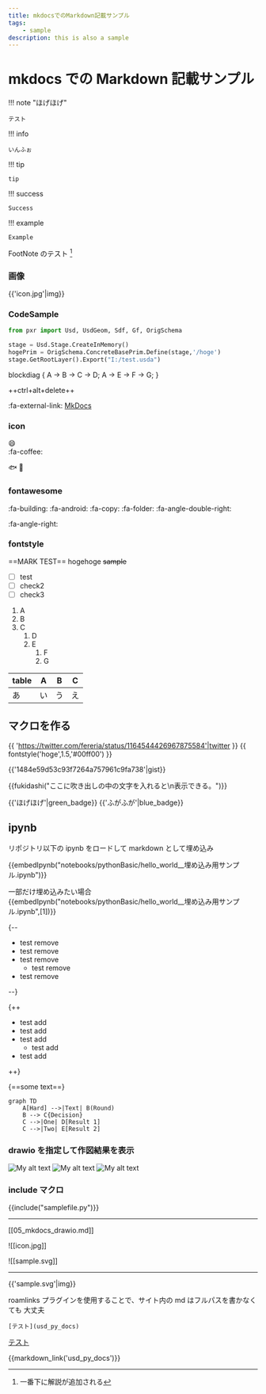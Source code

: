 ```yaml
---
title: mkdocsでのMarkdown記載サンプル
tags:
    - sample
description: this is also a sample
---
```


# mkdocs での Markdown 記載サンプル

!!! note "ほげほげ"

    テスト

!!! info

    いんふぉ

!!! tip

    tip

!!! success

    Success

!!! example

    Example

FootNote のテスト [^1]

### 画像

{{'icon.jpg'|img}}

### CodeSample

```python
from pxr import Usd, UsdGeom, Sdf, Gf, OrigSchema

stage = Usd.Stage.CreateInMemory()
hogePrim = OrigSchema.ConcreteBasePrim.Define(stage,'/hoge')
stage.GetRootLayer().Export("I:/test.usda")
```

blockdiag {
A -> B -> C -> D;
A -> E -> F -> G;
}

++ctrl+alt+delete++

:fa-external-link: [MkDocs](http://www.mkdocs.org/)

### icon

:smile:  
:fa-coffee:

:fish:
:frog:

### fontawesome

:fa-building:
:fa-android:
:fa-copy:
:fa-folder:
:fa-angle-double-right:

:fa-angle-right:

### fontstyle

==MARK TEST== hogehoge
~~sample~~

-   [ ] test
-   [ ] check2
-   [ ] check3

1. A
2. B
3. C
    1. D
    2. E
        1. F
        2. G

| table | A   | B   | C   |
| ----- | --- | --- | --- |
| あ    | い  | う  | え  |

## マクロを作る

{{ 'https://twitter.com/fereria/status/1164544426967875584'|twitter }}
{{ fontstyle('hoge',1.5,'#00ff00') }}

{{'1484e59d53c93f7264a757961c9fa738'|gist}}

[^1]: 一番下に解説が追加される

{{fukidashi("ここに吹き出しの中の文字を入れると\n表示できる。")}}

{{'ほげほげ'|green_badge}} {{'ふがふが'|blue_badge}}

## ipynb

リポジトリ以下の ipynb をロードして markdown として埋め込み

{{embedIpynb("notebooks/pythonBasic/hello_world__埋め込み用サンプル.ipynb")}}

一部だけ埋め込みたい場合
{{embedIpynb("notebooks/pythonBasic/hello_world__埋め込み用サンプル.ipynb",[1])}}

{--

-   test remove
-   test remove
-   test remove
    -   test remove
-   test remove

--}

{++

-   test add
-   test add
-   test add
    -   test add
-   test add

++}

{==some text==}

```mermaid
graph TD
    A[Hard] -->|Text| B(Round)
    B --> C{Decision}
    C -->|One| D[Result 1]
    C -->|Two| E[Result 2]
```

### drawio を指定して作図結果を表示

![My alt text](sample_2.drawio)
![My alt text](sample_3.drawio#0)
![My alt text](sample_3.drawio#1)

### include マクロ

{{include("samplefile.py")}}

---

[[05_mkdocs_drawio.md]]

![[icon.jpg]]

![[sample.svg]]

---

{{'sample.svg'|img}}

roamlinks プラグインを使用することで、サイト内の md はフルパスを書かなくても
大丈夫

```
[テスト](usd_py_docs)
```

[テスト](/reincarnation_tech/11_Pipeline/01_USD/30_USD_Programming/01_Python/01_editTarget)

{{markdown_link('usd_py_docs')}}
